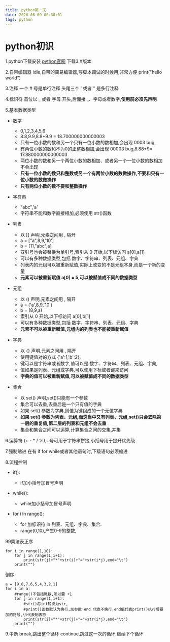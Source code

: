 ```yaml
---
title: python第一天
date: 2020-06-09 00:30:01
tags: python
---
```

# python初识

1.python下载安装
[python官网](http://www.python.org "python下载地址")
下载3.X版本

2.自带编辑器
idle,自带的简易编辑器,写脚本调试的时候用,非常方便
print("hello world")

3.注释
一个 # 号是单行注释
头尾三个 ‘ 或者 " 是多行注释

4.标识符
首位以 _ 或者 字母 开头,后面接 _、字母或者数字,**使用前必须先声明**

5.基本数据类型
- 数字
	- 0,1,2,3,4,5,6
	- 8.8,9.9,8.8+9.9 = 18.700000000000003 
	- 只有一位小数的数和另一个只有一位小数的数相加,会出现 0003 bug,
	- 有两位小数的数和不为0的正整数相加,会出现 00003 bug,8.88+9= 17.880000000000003
	- 两位小数的数和另一个两位小数的数相加、或者另一个一位小数的数相加不会出现
	- **只有一位小数的数只和整数或另一个有两位小数的数做操作,不要和只有一位小数的数做操作**
	- **只有两位小数的数不要和整数操作**
	
- 字符串
	- "abc",'a'
	- 字符串不能和数字直接相加,必须使用 str()函数
	
- 列表
	- 以 [] 声明,元素之间用 , 隔开
	- a = ["a",8,9,'10']
	- b = [11,"abc",a]
	- 双引号也会被替换为单引号,索引从 0 开始,以下标访问 a[0],a[1]
	- 可以有多种数据类型,包括 数字、字符串、列表、元组、字典
	- 列表内的元组可以被重新赋值,实际上改变的不是元组本身,而是一个新的变量
	- **元素可以被重新赋值 a[0] = 5,可以被赋值成不同的数据类型**
	
- 元组
	- 以 () 声明,元素之间用 , 隔开
	- a = ('a',8,9,'10')
	- b = (8,9,a)
	- 索引从 0 开始,以下标访问 a[0],b[1]
	- 可以有多种数据类型,包括 数字、字符串、列表、元组、字典
	- **元素不可以被重新赋值,元组内的列表也不能被重新赋值**

- 字典
	- 以 {} 声明,元素之间用 , 隔开
	- 使用键值对的方式 {'a':1,'b':2},
	- 键可以是字符串或者数字,值可以是 数字、字符串、列表、元组、字典,
	- 值如果是列表、元组或字典,可以使用下标或者键来访问
	- **字典的值可以被重新赋值,可以被赋值成不同的数据类型**
	
- 集合
	- 以 set() 声明,set()只能有一个参数
	- 集合可以去重,去重后是一个只有值的字典
	- 如果 set() 参数为字典,则值为键组成的一个无值字典
	- **如果 set() 参数为列表、元组,而这当中又有列表、元组,set()只会去除第一层的重复值,第二层的列表和元组不会去重**
	- 集合和集合之间可以运算,计算集合之间的交集,并集

6.运算符
(+ - * / %),+号可用于字符串拼接,小括号用于提升优先级

7.强制缩进
在有 if for while或者其他语句时,下级语句必须缩进

8.流程控制
- if():
	- if加小括号加冒号声明

- while():
	- while加小括号加冒号声明

- for i in range():
	- for 加标识符 in 列表、元组、字典、集合.
	- range(0,10),产生0-9的整数,
	
99乘法表正序
```
for i in range(1,10):
	for j in range(1,i+1):
		print(str(j)+"*"+str(i)+"="+str(i*j),end="\t")
	print("")
```

倒序
```
a = [9,8,7,6,5,4,3,2,1]
for i in a:
	#range()不包括尾数,所以要 +1
	for j in range(1,i+1):
		#str()将int转换为str,
		#print()函数默认为换行,加参数 end 代表不换行,end值代表print()执行后要加的符号,\t代表制表符
		print(str(i)+"*"+str(j)+"="+str(i*j),end="\t")
	print("")
```

9.中断
break,跳出整个循环
continue,跳过这一次的循环,继续下个循环